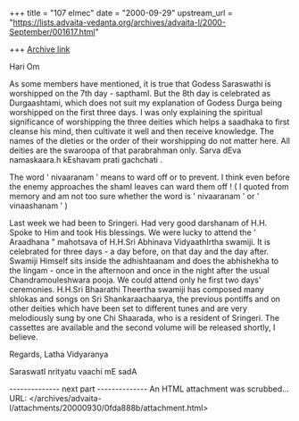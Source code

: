 +++
title = "107 elmec"
date = "2000-09-29"
upstream_url = "https://lists.advaita-vedanta.org/archives/advaita-l/2000-September/001617.html"

+++
[Archive link](https://lists.advaita-vedanta.org/archives/advaita-l/2000-September/001617.html)

Hari Om

As some members have mentioned, it is true that Godess Saraswathi is
worshipped on the 7th day - sapthamI. But the 8th day is celebrated as
Durgaashtami, which does not suit my explanation of Godess Durga being
worshipped on the first three days. I was only explaining the spiritual
significance of worshipping the three deities which helps a saadhaka to
first cleanse his mind, then cultivate it well and then receive
knowledge. The names of the dieties or the order of their worshipping do
not matter here. All deities are the swaroopa of that parabrahman only.
Sarva dEva namaskaara.h  kEshavam prati gachchati .

The word ' nivaaranam ' means to ward off or to prevent. I think even
before the enemy approaches the shamI leaves can ward them off ! ( I
quoted from memory and am not too sure whether the word is ' nivaaranam
' or ' vinaashanam ' )

Last week we had been to Sringeri. Had very good darshanam of H.H. Spoke
to Him and took His blessings. We were lucky to attend the ' Araadhana "
mahotsava of H.H.Sri Abhinava VidyaathIrtha swamiji. It is celebrated
for three days - a day before, on that day and the day after. Swamiji
Himself sits inside the adhishtaanam and does the abhishekha to the
lingam - once in the afternoon and once in the night after the usual
Chandramouleshwara pooja. We could attend only he first two days'
ceremonies. H.H.Sri Bhaarathi Theertha swamiji has composed many shlokas
and songs on Sri Shankaraachaarya, the previous pontiffs and on other
deities which have been set to different tunes and are very melodiously
sung by one Chi Shaarada, who is a resident of Sringeri. The cassettes
are available  and the second volume will be released shortly, I
believe.

Regards,
Latha Vidyaranya

SaraswatI nrityatu vaachi mE sadA

-------------- next part --------------
An HTML attachment was scrubbed...
URL: </archives/advaita-l/attachments/20000930/0fda888b/attachment.html>
